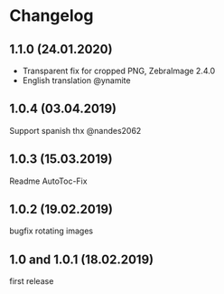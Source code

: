# Changelog

1.1.0 (24.01.2020)
--------------------------------------------------------------------------------
- Transparent fix for cropped PNG, ZebraImage 2.4.0  
- English translation @ynamite 


1.0.4 (03.04.2019)
--------------------------------------------------------------------------------
Support spanish thx @nandes2062 


1.0.3 (15.03.2019)
--------------------------------------------------------------------------------
Readme AutoToc-Fix


1.0.2 (19.02.2019)
--------------------------------------------------------------------------------
bugfix rotating images


1.0 and 1.0.1 (18.02.2019)
--------------------------------------------------------------------------------
first release
